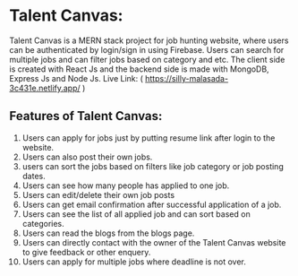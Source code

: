 # Talent Canvas:
Talent Canvas is a MERN stack project for job hunting website, where users can be authenticated by login/sign in using Firebase. Users can search for multiple jobs and can filter jobs based on category and etc. The client side is created with React Js and the backend side is made with MongoDB, Express Js and Node Js.
Live Link: ( https://silly-malasada-3c431e.netlify.app/ )

## Features of Talent Canvas:
1. Users can apply for jobs just by putting resume link after login to the website.
2. Users can also post their own jobs.
3. users can sort the jobs based on filters like job category or job posting dates.
4. Users can see how many people has applied to one job.
5. Users can edit/delete their own job posts
6. Users can get email confirmation after successful application of a job.
7. Users can see the list of all applied job and can sort based on categories.
8. Users can read the blogs from the blogs page.
9. Users can directly contact with the owner of the Talent Canvas website to give feedback or other enquery.
10. Users can apply for multiple jobs where deadline is not over.
